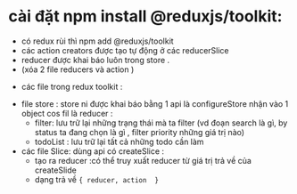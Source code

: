 # cài đặt npm install @reduxjs/toolkit:
- có redux rùi thì npm add @reduxjs/toolkit
- các action creators được tạo tự động ở các reducerSlice
- reducer được khai báo luôn trong store .
- (xóa 2 file reducers và action ) 
+ các file trong redux toolkit :
- file store : store ni được khai báo bằng 1 api là configureStore nhận vào 1 object cos fil là reducer :
    - filter: lưu trữ lại những trạng thái mà ta filter (vd đoạn search là gì, by status ta đang chọn là gì , filter priority những giá trị nào)
    - todoList : lưu trữ lại tất cả những todo cần làm 
- các file Slice: dùng api có createSlice :
    - tạo ra reducer :có thể truy xuất reducer từ giá trị trả về của createSlide
    - dạng trả về 
    `{
        reducer,
        action 
    }
    `
    <!-- với những reducer sẽ tự động tạo ra những action creator tương ứng (action creators ni là 1 function trả về 1 action ) -->
    <!-- action ở đây vẫn có dạng :{
        type:
        payload: value
    } -->
